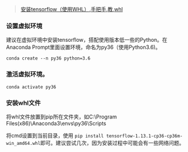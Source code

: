 

> [安装tensorflow（使用WHL）,手把手,教,whl](https://www.pythonf.cn/read/163419)

### 设置虚拟环境
建议在虚拟环境中安装tensorflow，搭配使用版本低一些的Python。在Anaconda Prompt里面设置环境，命名为py36（使用Python3.6)。
```
conda create --n py36 python=3.6
```

### 激活虚拟环境。
```
conda activate py36
```


### 安装whl文件
将whl文件放置到pip所在文件夹，如C:\Program Files(x86)\Anaconda3\envs\py36\Scripts

将cmd设置到当前目录，使用
```pip install tensorflow-1.13.1-cp36-cp36m-win_amd64.whl```即可。建议尝试几次，因为安装过程中可能会有一些网络问题。
